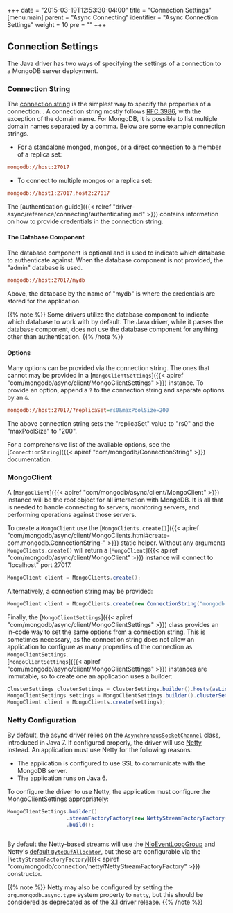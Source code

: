 +++
date = "2015-03-19T12:53:30-04:00"
title = "Connection Settings"
[menu.main]
  parent = "Async Connecting"
  identifier = "Async Connection Settings"
  weight = 10
  pre = "<i class='fa'></i>"
+++

## Connection Settings

The Java driver has two ways of specifying the settings of a connection to a MongoDB server deployment.

### Connection String

The [connection string](http://docs.mongodb.org/manual/reference/connection-string/) is the simplest way to specify the properties of a 
connection. . A connection string mostly follows [RFC 3986](http://tools.ietf.org/html/rfc3986), with the exception of the domain name.
 For MongoDB, it is possible to list multiple domain names separated by a comma. Below are some example connection strings.


- For a standalone mongod, mongos, or a direct connection to a member of a replica set:

```ini
mongodb://host:27017
```

- To connect to multiple mongos or a replica set:

```ini
mongodb://host1:27017,host2:27017
```

The [authentication guide]({{< relref "driver-async/reference/connecting/authenticating.md" >}}) contains information on how to provide credentials in the connection string.

#### The Database Component

The database component is optional and is used to indicate which database to authenticate against. When the database component is not
provided, the "admin" database is used.

```ini
mongodb://host:27017/mydb
```

Above, the database by the name of "mydb" is where the credentials are stored for the application.

{{% note %}}
Some drivers utilize the database component to indicate which database to work with by default. The Java driver, while it parses the 
database component, does not use the database component for anything other than authentication.
{{% /note %}}

#### Options

Many options can be provided via the connection string. The ones that cannot may be provided in a 
[`MongoClientSettings`]({{< apiref "com/mongodb/async/client/MongoClientSettings" >}}) instance. To
provide an option, append a `?` to the connection string and separate options by an `&`.

```ini
mongodb://host:27017/?replicaSet=rs0&maxPoolSize=200
```

The above connection string sets the "replicaSet" value to "rs0" and the "maxPoolSize" to "200".

For a comprehensive list of the available options, see the [`ConnectionString`]({{< apiref "com/mongodb/ConnectionString" >}}) documentation.  


### MongoClient

A [`MongoClient`]({{< apiref "com/mongodb/async/client/MongoClient" >}}) instance will be the root object for all interaction with MongoDB. It is all 
that is needed to handle connecting to servers, monitoring servers, and performing operations against those servers. 

To create a `MongoClient` use the [`MongoClients.create()`]({{< apiref "com/mongodb/async/client/MongoClients.html#create-com.mongodb.ConnectionString-" >}}) 
static helper.  Without any arguments `MongoClients.create()` will return a [`MongoClient`]({{< apiref "com/mongodb/async/client/MongoClient" >}}) 
instance will connect to "localhost" port 27017.  

```java
MongoClient client = MongoClients.create();
```

Alternatively, a connection string may be provided:

```java
MongoClient client = MongoClients.create(new ConnectionString("mongodb://host:27017,host2:27017/?replicaSet=rs0"));
```

Finally, the [`MongoClientSettings`]({{< apiref "com/mongodb/async/client/MongoClientSettings" >}}) class provides an in-code way to set the 
same options from a connection string.  This is sometimes necessary, as the connection string does not allow an application to configure as 
many properties of the connection as  `MongoClientSettings`.  
[`MongoClientSettings`]({{< apiref "com/mongodb/async/client/MongoClientSettings" >}}) instances are immutable, so to create one an 
application uses a builder: 

```java
ClusterSettings clusterSettings = ClusterSettings.builder().hosts(asList(new ServerAddress("localhost"))).description("Local Server").build();
MongoClientSettings settings = MongoClientSettings.builder().clusterSettings(clusterSettings).build();
MongoClient client = MongoClients.create(settings);
```

### Netty Configuration

By default, the async driver relies on the
[`AsynchronousSocketChannel`](http://docs.oracle.com/javase/7/docs/api/java/nio/channels/AsynchronousSocketChannel.html) class, introduced
in Java 7.  If configured properly, the driver will use [Netty](http://netty.io/) instead.  An application must use Netty for the 
following reasons:
      
* The application is configured to use SSL to communicate with the MongoDB server.
* The application runs on Java 6.
         
To configure the driver to use Netty, the application must configure the MongoClientSettings appropriately:
         
```java
MongoClientSettings.builder()
                   .streamFactoryFactory(new NettyStreamFactoryFactory())
                   .build();
         
```         

By default the Netty-based streams will use the [NioEventLoopGroup](http://netty.io/4.0/api/io/netty/channel/nio/NioEventLoopGroup.html) 
and Netty's [default `ByteBufAllocator`](http://netty.io/4.0/api/io/netty/buffer/ByteBufAllocator.html#DEFAULT), but these are 
configurable via the [`NettyStreamFactoryFactory`]({{< apiref "com/mongodb/connection/netty/NettyStreamFactoryFactory" >}}) constructor.   

{{% note %}}
Netty may also be configured by setting the `org.mongodb.async.type` system property to `netty`, but this should be considered as 
deprecated as of the 3.1 driver release.
{{% /note %}}
